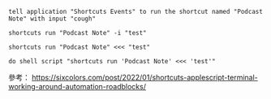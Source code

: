 
```
tell application "Shortcuts Events" to run the shortcut named "Podcast Note" with input "cough"
```

```
shortcuts run "Podcast Note" -i "test"
```

```
shortcuts run "Podcast Note" <<< "test"
```

```
do shell script "shortcuts run 'Podcast Note' <<< 'test'"
```


參考： https://sixcolors.com/post/2022/01/shortcuts-applescript-terminal-working-around-automation-roadblocks/
